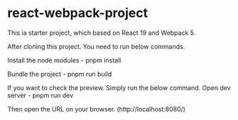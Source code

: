 # react-webpack-project
This ia starter project, which based on React 19 and Webpack 5.

After cloning this project. You need to run below commands.

Install the node modules - pnpm install

Bundle the project - pnpm run build

If you want to check the preview. Simply run the below command.
Open dev server - pnpm run dev

Then open the URL on your browser. (http://localhost:8080/)
